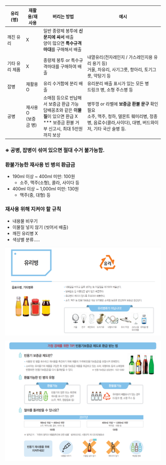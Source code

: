 | 유리(병)       | 재활용/재사용             | 버리는 방법                                                  | 예시                                                         |
| -------------- | ------------------------- | ------------------------------------------------------------ | ------------------------------------------------------------ |
| 깨진 유리      | X                         | 일반 종량제 봉투에 **신문지에 싸서** 배출<br />양이 많으면 **특수규격마대**를 구매해서 배출 |                                                              |
| 기타 유리 제품 | X                         | 종량제 봉투 or 특수규격마대를 구매하여 배출                  | 내열유리(전자레인지 / 가스레인지용 유리 용기 등)<br />거울, 차유리, 사기그릇, 항아리, 토기그릇, 약탕기 등 |
| 잡병           | 재활용 O                  | 유리 수거함에 분리 배출                                      | 유리분리 배출 표시가 있는 모든 병<br />드링크 병, 소형 주스병 등 |
| 공병           | 재사용 O<br />(보증금 병) | 소매점 등으로 반납해서 보증금 환급 가능<br />담배꽁초와 같은 **이물질**이 있으면 환급 X<br />*** 보증금 환불 거부 신고시, 최대 5만원까지 보상 | 병뚜껑 or 라벨에 **보증금 환불 문구** 확인 필요<br />소주, 맥주, 청하, 델몬트 훼미리병, 정종병, 음료수(콜라,사이다), 대병, 버드와이저, 기타 국산 술병 등. |

### ※ 공병, 잡병이 섞여 있으면 절대 수거 불가능함.



### 환불가능한 재사용 빈 병의 환급금

- 190ml 이상 ~ 400ml 미만: 100원
  - 소주, 맥주(소형), 콜라, 사이다 등
- 400ml 이상 ~ 1,000ml 미만: 130원
  - 맥주(중, 대형) 등



### 재사용 위해 지켜야 할 규칙

- 내용물 비우기
- 이물질 넣지 않기 (씻어서 배출)
- 깨진 유리병 X
- 색상별 분류.....



![image-20201205171134518](./img/유리병분리수거1.png)

![image-20201205171246134](./img/유리병분리수거2.png)

